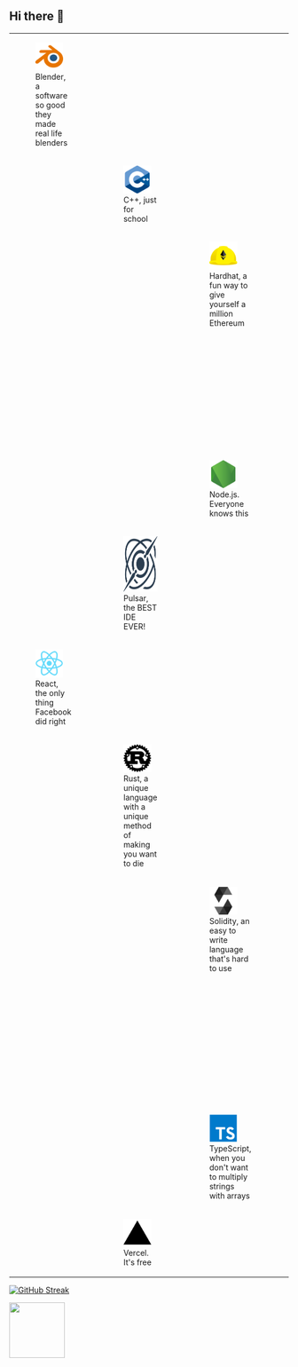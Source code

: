 ## Hi there 👋

<!--
**aaronzshey/aaronzshey** is a ✨ _special_ ✨ repository because its `README.md` (this file) appears on your GitHub profile.

Here are some ideas to get you started:

- 🔭 I’m currently working on ...
- 🌱 I’m currently learning ...
- 👯 I’m looking to collaborate on ...
- 🤔 I’m looking for help with ...
- 💬 Ask me about ...
- 📫 How to reach me: ...
- 😄 Pronouns: ...
- ⚡ Fun fact: ...
-->

|   |   |   |   |   |
|---|---|---|---|---|
|<figure><img height="50px" src="./blender-original.svg"></img><figcaption>Blender, a software so good they made real life blenders </figcaption></figure>|   |  |   |  |
|   |  <figure><img height="50px" src="./cplusplus-original.svg"></img><figcaption>C++, just for school</figcaption></figure> |   |   |   |
|   |   |  <figure><img height="50px" src="./hardhat-original.svg"></img><figcaption>Hardhat, a fun way to give yourself a million Ethereum</figcaption></figure> |   |   |
|   |   |   |  <figure><img height="50px" src="./nextjs-original.svg"></img><figcaption>Next.js, because everything should be wrapped in a Suspense tag</figcaption></figure> |   |
|   |   | <figure><img height="50px" src="./nodejs-original.svg"></img><figcaption>Node.js.  Everyone knows this</figcaption></figure>   |  |   |
|   |  <figure><img height="100px" src="./pulsar-original.svg"></img><figcaption>Pulsar, the BEST IDE EVER!</figcaption></figure> |   |   |   |
|  <figure><img height="50px" src="./react-original.svg"></img><figcaption>React, the only thing Facebook did right</figcaption></figure>  |   |   |   |   |
|   | <figure><img height="50px" src="./rust-original.svg"></img><figcaption>Rust, a unique language with a unique method of making you want to die </figcaption></figure>  |   |   |   |
|   |   |  <figure><img height="50px" src="./solidity-original.svg"></img><figcaption>Solidity, an easy to write language that's hard to use </figcaption></figure> |   |   |
|   |   |   |  <figure><img height="50px" src="./tailwindcss-original.svg"></img><figcaption>TailwindCSS, a good way to make your code easier and harder to read at the same time</figcaption></figure> |  |
|   |   | <figure><img height="50px" src="./typescript-original.svg"></img><figcaption>TypeScript, when you don't want to multiply strings with arrays</figcaption></figure>   |   |  |
|   |  <figure><img height="50px" src="./vercel-original.svg"></img><figcaption>Vercel.  It's free</figcaption></figure> |   |   |   |

[![GitHub Streak](https://aaron-github-streak.vercel.app?user=aaronzshey&theme=ambient-gradient&hide_border=true&border_radius=25)](https://git.io/streak-stats)


<img height="100px" width="100px" src="https://cdn.jsdelivr.net/gh/devicons/devicon@latest/icons/react/react-original.svg" />
          
